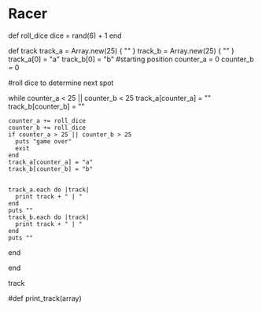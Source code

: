 Racer
=====


def roll_dice
  dice = rand(6) + 1
end

def track
  track_a = Array.new(25) { "" }
  track_b = Array.new(25) { "" }
  track_a[0] = "a"
  track_b[0] = "b"
  #starting position
  counter_a = 0
  counter_b = 0

  #roll dice to determine next spot

  while counter_a < 25 || counter_b < 25
    track_a[counter_a] = ""
    track_b[counter_b] = ""

    counter_a += roll_dice
    counter_b += roll_dice
    if counter_a > 25 || counter_b > 25
      puts "game over"
      exit
    end
    track_a[counter_a] = "a"
    track_b[counter_b] = "b"
  

    track_a.each do |track| 
      print track + " | "
    end
    puts "" 
    track_b.each do |track| 
      print track + " | "
    end
    puts ""
  end

end

track

#def print_track(array)
